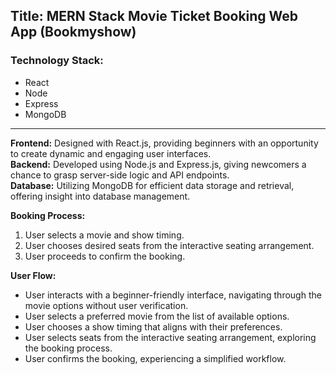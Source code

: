 ## Title: MERN Stack Movie Ticket Booking Web App (Bookmyshow)
### Technology Stack:
  - React
  - Node
  - Express
  - MongoDB
---
**Frontend:** Designed with React.js, providing beginners with an opportunity to create dynamic and engaging user interfaces.\
**Backend:** Developed using Node.js and Express.js, giving newcomers a chance to grasp server-side logic and API endpoints.\
**Database:** Utilizing MongoDB for efficient data storage and retrieval, offering insight into database management.


**Booking Process:**
  1. User selects a movie and show timing.
  2. User chooses desired seats from the interactive seating arrangement.
  3. User proceeds to confirm the booking.

**User Flow:**
  - User interacts with a beginner-friendly interface, navigating through the movie options without user verification.
  - User selects a preferred movie from the list of available options.
  - User chooses a show timing that aligns with their preferences.
  - User selects seats from the interactive seating arrangement, exploring the booking process.
  - User confirms the booking, experiencing a simplified workflow.
